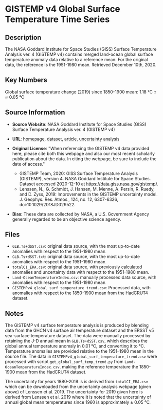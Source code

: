 
# GISTEMP v4 Global Surface Temperature Time Series

## Description
The NASA Goddard Institute for Space Studies (GISS) Surface Temperature Analysis ver. 4 (GISTEMP v4) contains merged land-ocean global surface temperature anomaly data relative to a reference mean. For the original data, the reference is the 1951-1980 mean. Retrieved December 10th, 2020.

## Key Numbers
Global surface temperature change (2019) since 1850-1900 mean: 1.18 °C ± ≈ 0.05 °C

## Source Information
* **Source Website**: NASA Goddard Institute for Space Studies (GISS) Surface Temperature Analysis ver. 4 (GISTEMP v4)
* **URL**: [homepage](https://data.giss.nasa.gov/gistemp/), [dataset](https://data.giss.nasa.gov/gistemp/tabledata_v4/GLB.Ts+dSST.csv), [article](http://dx.doi.org/10.1029/2018JD029522), [uncertainty analysis](https://data.giss.nasa.gov/gistemp/uncertainty/)
* **Original License**: "When referencing the GISTEMP v4 data provided here, please cite both this webpage and also our most recent scholarly publication about the data. In citing the webpage, be sure to include the date of access."

    * GISTEMP Team, 2020: GISS Surface Temperature Analysis (GISTEMP), version 4. NASA Goddard Institute for Space Studies. Dataset accessed 2020-12-10 at https://data.giss.nasa.gov/gistemp/.
    * Lenssen, N., G. Schmidt, J. Hansen, M. Menne, A. Persin, R. Ruedy, and D. Zyss, 2019: Improvements in the GISTEMP uncertainty model. J. Geophys. Res. Atmos., 124, no. 12, 6307-6326, doi:10.1029/2018JD029522.

* **Bias**: These data are collected by NASA, a U.S. Government Agency generally regarded to be an objective science agency.

## Files
* `GLB.Ts+dSST.csv`: original data source, with the most up-to-date anomalies with respect to the 1951-1980 mean.
* `GLB.Ts+dSST.txt`: original data source, with the most up-to-date anomalies with respect to the 1951-1980 mean.
* `totalCI_ERA.csv`: original data source, with previously calculated anomalies and uncertainty data with respect to the 1951-1980 mean.
* `Land-OceanTemperatureIndex.csv`: manually processed data source, with anomalies with respect to the 1951-1980 mean.
* `GISTEMPv4_global_surf_temperature_trend.csv`: Processed data, with anomalies with respect to the 1850-1900 mean from the HadCRUT4 dataset.

## Notes
The GISTEMP v4 surface temperature analysis is produced by blending data from the GHCN v4 surface air temperature dataset and the ERSST v5 sea-surface temperature dataset. The data were manually processed by retaining the J-D annual mean in `GLB.Ts+dSST.csv`, which describes the global annual temperature anomaly in 0.01 °C, and converting it to °C. Temperature anomalies are provided relative to the 1951–1980 mean in the source file. The data in `GISTEMPv4_global_surf_temperature_trend.csv` were processed with script `get_global_surf_temp_trend.py` from `Land-OceanTemperatureIndex.csv`, making the reference temperature the 1850-1900 mean from the HadCRUT4 dataset.

The uncertainty for years 1880-2018 is is derived from `totalCI_ERA.csv` which can be downloaded from the uncertainty analysis webpage (given above) of Lenssen et al. 2019. The uncertainty for 2019 given here is derived from Lenssen et al. 2019 where it is noted that the uncertainty of annual global mean temperatures since 1960 is approximately ± 0.05 °C.
